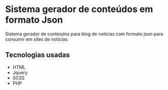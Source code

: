 # Sistema gerador de conteúdos em formato Json
Sistema gerador de conteúdos para blog de notícias com formato json para consumir em sites de notícias.

## Tecnologias usadas
- HTML
- Jquery
- SCSS
- PHP